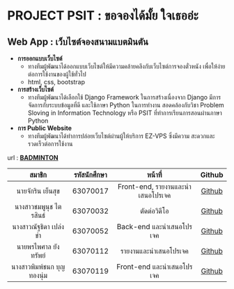 # **PROJECT PSIT : ขอจองได้มั้ย ใจเธออ่ะ**
##  Web App : เว็บไซต์จองสนามแบตมินตัน



* **การออกแบบเว็บไซต์**
	* ทางทีมผู้พัฒนาได้ออกแบบเว็บไซต์ให้มีความคล้ายคลึงกับเว็บไซต์การจองตั๋วหนัง เพื่อให้ง่ายต่อการใช้งานของผู้ใช้ทั่วไป 
    * html, css, bootstrap
* **การสร้างเว็บไซต์**
   * ทางทีมผู้พัฒนาได้เลือกใช้ Django Framework ในการสร้างเนื่องจาก Django มีการจัดการกับระบบข้อมูลที่ดี และใช้ภาษา Python ในการทำงาน สอดคล้องกับวิชา Problem Sloving in Information Technology หรือ PSIT ที่ทำการเรียนการสอนผ่านภาษา Python
* **การ Public Website**
    * ทางทีมผู้พัฒนาได้ทำการปล่อยเว็บไซต์ผ่านผู้ให้บริการ EZ-VPS ซึ่งมีความ
สะดวกและรวดเร็วต่อการใช้งาน


url : **[BADMINTON](http://103.91.205.102:8000/?fbclid=IwAR2-nAjrcNiEg6ixqxSntFD9-cGIpgaSrY19KhNj_kYu7d7vLoBJ0cxqiwc)**

สมาชิก | รหัสนักศึกษา | หน้าที่ | Github |
:--------:|:-----------:|:-------:|:--------:|
นายจักริน  เย็นสุข | 63070017 | Front\-end, รายงานและนำเสนอโปรเจค | [Github](https://github.com/larkingz01) |
นางสาวชมพูนุช  ไตรสินธ์ | 63070032 | ตัดต่อวิดีโอ | [Github](https://github.com/63070032)|
นางสาวณัฐธิดา เปล่งขำ | 63070052 | Back\-end และนำเสนอโปรเจค | [Github](https://github.com/63070052) |
นายพรไพศาล  ยังทรัพย์ | 63070112 | รายงานและนำเสนอโปรเจค | [Github](https://github.com/it63070112) |
นางสาวพิมพ์ชนก  บุญทองนุ่ม | 63070119 | Front-end และนำเสนอโปรเจค| [Github](https://github.com/Pimchanok119) |

